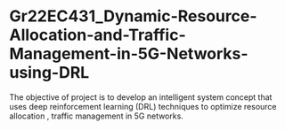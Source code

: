 # Gr22EC431_Dynamic-Resource-Allocation-and-Traffic-Management-in-5G-Networks-using-DRL
The objective of project is to develop an intelligent system concept that uses deep reinforcement learning (DRL) techniques to optimize resource allocation , traffic management in 5G networks. 
